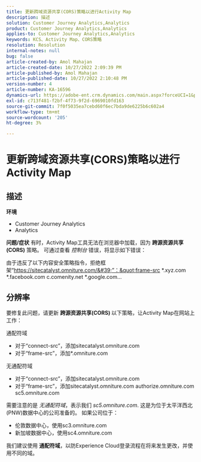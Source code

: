 ```yaml
---
title: 更新跨域资源共享(CORS)策略以进行Activity Map
description: 描述
solution: Customer Journey Analytics,Analytics
product: Customer Journey Analytics,Analytics
applies-to: Customer Journey Analytics,Analytics
keywords: KCS、Activity Map、CORS策略
resolution: Resolution
internal-notes: null
bug: false
article-created-by: Amol Mahajan
article-created-date: 10/27/2022 2:09:39 PM
article-published-by: Amol Mahajan
article-published-date: 10/27/2022 2:10:48 PM
version-number: 4
article-number: KA-16596
dynamics-url: https://adobe-ent.crm.dynamics.com/main.aspx?forceUCI=1&pagetype=entityrecord&etn=knowledgearticle&id=92d4eefd-0056-ed11-bba2-6045bd006793
exl-id: c713f481-f2bf-4f73-9f2d-6969010fd163
source-git-commit: 7f0f5035ea7cebd60f6ec7bda9de6225b6c602a4
workflow-type: tm+mt
source-wordcount: '205'
ht-degree: 3%

---
```


# 更新跨域资源共享(CORS)策略以进行Activity Map

## 描述

<b>环境 </b>
- Customer Journey Analytics
- Analytics



<b>问题/症状</b>
有时，Activity Map工具无法在浏览器中加载，因为 <b>跨源资源共享(CORS)</b> 策略。 可通过查看 *控制台* 错误，将显示如下错误：

由于违反了以下内容安全策略指令，拒绝框架“https://sitecatalyst.omniture.com/&#39;”：&quot;frame-src \*.xyz.com \*.facebook.com c.comenity.net \*.google.com...


## 分辨率


要修复此问题，请更新 <b>跨源资源共享(CORS) </b>以下策略，让Activity Map在网站上工作：

通配符域

- 对于“connect-src”，添加sitecatalyst.omniture.com
- 对于“frame-src”，添加\*.omniture.com


无通配符域

- 对于“connect-src”，添加sitecatalyst.omniture.com
- 对于“frame-src”，添加sitecatalyst.omniture.com authorize.omniture.com sc5.omniture.com


需要注意的是 *无通配符域*，表示我们 *sc5.omniture.com*. 这是为位于太平洋西北(PNW)数据中心的公司准备的。 如果公司位于：

- 伦敦数据中心，使用sc3.omniture.com
- 新加坡数据中心，使用sc4.omniture.com


我们建议使用 <b>通配符域</b>，以防Experience Cloud登录流程在将来发生更改，并使用不同的域。
